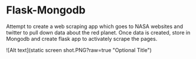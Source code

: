 # Flask-Mongodb

Attempt to create a web scraping app which goes to NASA websites and twitter to pull down data about the red planet. 
Once data is created, store in Mongodb and create flask app to activately scrape the pages. 





![Alt text](static screen shot.PNG?raw=true "Optional Title")
